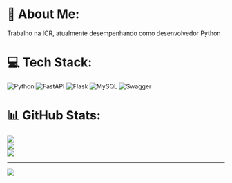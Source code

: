 # 💫 About Me:
Trabalho na ICR, atualmente desempenhando como desenvolvedor Python


# 💻 Tech Stack:
![Python](https://img.shields.io/badge/python-3670A0?style=for-the-badge&logo=python&logoColor=ffdd54) ![FastAPI](https://img.shields.io/badge/FastAPI-005571?style=for-the-badge&logo=fastapi) ![Flask](https://img.shields.io/badge/flask-%23000.svg?style=for-the-badge&logo=flask&logoColor=white) ![MySQL](https://img.shields.io/badge/mysql-4479A1.svg?style=for-the-badge&logo=mysql&logoColor=white) ![Swagger](https://img.shields.io/badge/-Swagger-%23Clojure?style=for-the-badge&logo=swagger&logoColor=white)
# 📊 GitHub Stats:
![](https://github-readme-stats.vercel.app/api?username=Sdioni30&theme=dark&hide_border=false&include_all_commits=false&count_private=false)<br/>
![](https://nirzak-streak-stats.vercel.app/?user=Sdioni30&theme=dark&hide_border=false)<br/>
![](https://github-readme-stats.vercel.app/api/top-langs/?username=Sdioni30&theme=dark&hide_border=false&include_all_commits=false&count_private=false&layout=compact)

---
[![](https://visitcount.itsvg.in/api?id=Sdioni30&icon=0&color=0)](https://visitcount.itsvg.in)

<!-- Proudly created with GPRM ( https://gprm.itsvg.in ) -->
